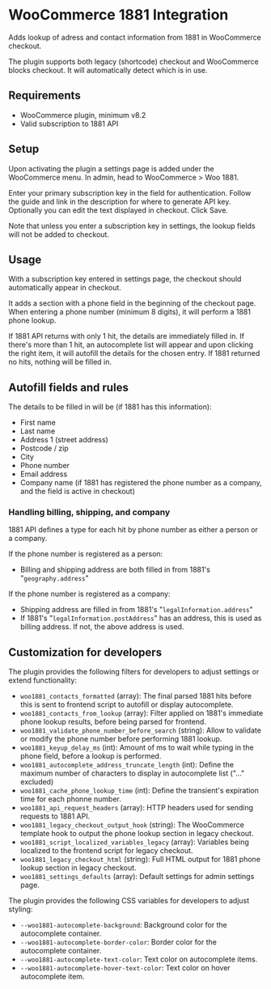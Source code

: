 # WooCommerce 1881 Integration
Adds lookup of adress and contact information from 1881 in WooCommerce checkout.

The plugin supports both legacy (shortcode) checkout and WooCommerce blocks checkout. It will automatically detect which is in use.

## Requirements
* WooCommerce plugin, minimum v8.2
* Valid subscription to 1881 API

## Setup
Upon activating the plugin a settings page is added under the WooCommerce menu. In admin, head to WooCommerce > Woo 1881.

Enter your primary subscription key in the field for authentication. Follow the guide and link in the description for where to generate API key. Optionally you can edit the text displayed in checkout. Click Save.

Note that unless you enter a subscription key in settings, the lookup fields will not be added to checkout.

## Usage
With a subscription key entered in settings page, the checkout should automatically appear in checkout.

It adds a section with a phone field in the beginning of the checkout page. When entering a phone number (minimum 8 digits), it will perform a 1881 phone lookup.

If 1881 API returns with only 1 hit, the details are immediately filled in. If there's more than 1 hit, an autocomplete list will appear and upon clicking the right item, it will autofill the details for the chosen entry. If 1881 returned no hits, nothing will be filled in.

## Autofill fields and rules
The details to be filled in will be (if 1881 has this information):
* First name
* Last name
* Address 1 (street address)
* Postcode / zip
* City
* Phone number
* Email address
* Company name (if 1881 has registered the phone number as a company, and the field is active in checkout)

### Handling billing, shipping, and company
1881 API defines a type for each hit by phone number as either a person or a company.

If the phone number is registered as a person:
* Billing and shipping address are both filled in from 1881's "`geography.address`"

If the phone number is registered as a company:
* Shipping address are filled in from 1881's "`legalInformation.address`"
* If 1881's "`legalInformation.postAddress`" has an address, this is used as billing address. If not, the above address is used.

## Customization for developers
The plugin provides the following filters for developers to adjust settings or extend functionality:

* `woo1881_contacts_formatted` (array): The final parsed 1881 hits before this is sent to frontend script to autofill or display autocomplete.
* `woo1881_contacts_from_lookup` (array): Filter applied on 1881's immediate phone lookup results, before being parsed for frontend.
* `woo1881_validate_phone_number_before_search` (string): Allow to validate or modify the phone number before performing 1881 lookup.
* `woo1881_keyup_delay_ms` (int): Amount of ms to wait while typing in the phone field, before a lookup is performed.
* `woo1881_autocomplete_address_truncate_length` (int): Define the maximum number of characters to display in autocomplete list ("..." excluded)
* `woo1881_cache_phone_lookup_time` (int): Define the transient's expiration time for each phonne number.
* `woo1881_api_request_headers` (array): HTTP headers used for sending requests to 1881 API.
* `woo1881_legacy_checkout_output_hook` (string): The WooCommerce template hook to output the phone lookup section in legacy checkout.
* `woo1881_script_localized_variables_legacy` (array): Variables being localized to the frontend script for legacy checkout.
* `woo1881_legacy_checkout_html` (string): Full HTML output for 1881 phone lookup section in legacy checkout.
* `woo1881_settings_defaults` (array): Default settings for admin settings page.

The plugin provides the following CSS variables for developers to adjust styling:

* `--woo1881-autocomplete-background`: Background color for the autocomplete container.
* `--woo1881-autocomplete-border-color`: Border color for the autocomplete container.
* `--woo1881-autocomplete-text-color`: Text color on autocomplete items.
* `--woo1881-autocomplete-hover-text-color`: Text color on hover autocomplete item.
